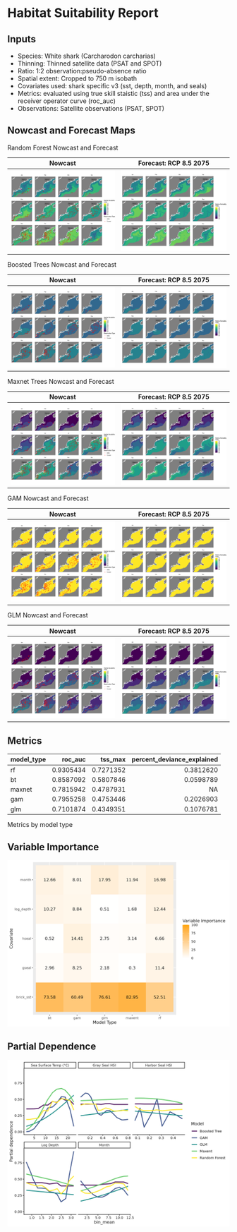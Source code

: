 Habitat Suitability Report
================

## Inputs

- Species: White shark (Carcharodon carcharias)
- Thinning: Thinned satellite data (PSAT and SPOT)
- Ratio: 1:2 observation:pseudo-absence ratio
- Spatial extent: Cropped to 750 m isobath
- Covariates used: shark specific v3 (sst, depth, month, and seals)
- Metrics: evaluated using true skill staistic (tss) and area under the
  receiver operator curve (roc_auc)
- Observations: Satellite observations (PSAT, SPOT)

## Nowcast and Forecast Maps

Random Forest Nowcast and Forecast

| Nowcast | Forecast: RCP 8.5 2075 |
|:--:|:--:|
| ![](../../../../tidy_reports/versions/c21/110960/c21.110960.01_12_rf_compiled_casts.png) | ![](../../../../tidy_reports/versions/c21/110964/c21.110964.01_12_rf_compiled_casts.png) |

Boosted Trees Nowcast and Forecast

| Nowcast | Forecast: RCP 8.5 2075 |
|:--:|:--:|
| ![](../../../../tidy_reports/versions/c21/110960/c21.110960.01_12_bt_compiled_casts.png) | ![](../../../../tidy_reports/versions/c21/110964/c21.110964.01_12_bt_compiled_casts.png) |

Maxnet Trees Nowcast and Forecast

| Nowcast | Forecast: RCP 8.5 2075 |
|:--:|:--:|
| ![](../../../../tidy_reports/versions/c21/110960/c21.110960.01_12_maxent_compiled_casts.png) | ![](../../../../tidy_reports/versions/c21/110964/c21.110964.01_12_maxent_compiled_casts.png) |

GAM Nowcast and Forecast

| Nowcast | Forecast: RCP 8.5 2075 |
|:--:|:--:|
| ![](../../../../tidy_reports/versions/c21/110960/c21.110960.01_12_gam_compiled_casts.png) | ![](../../../../tidy_reports/versions/c21/110964/c21.110964.01_12_gam_compiled_casts.png) |

GLM Nowcast and Forecast

| Nowcast | Forecast: RCP 8.5 2075 |
|:--:|:--:|
| ![](../../../../tidy_reports/versions/c21/110960/c21.110960.01_12_glm_compiled_casts.png) | ![](../../../../tidy_reports/versions/c21/110964/c21.110964.01_12_glm_compiled_casts.png) |

## Metrics

| model_type |   roc_auc |   tss_max | percent_deviance_explained |
|:-----------|----------:|----------:|---------------------------:|
| rf         | 0.9305434 | 0.7271352 |                  0.3812620 |
| bt         | 0.8587092 | 0.5807846 |                  0.0598789 |
| maxnet     | 0.7815942 | 0.4787931 |                         NA |
| gam        | 0.7955258 | 0.4753446 |                  0.2026903 |
| glm        | 0.7101874 | 0.4349351 |                  0.1076781 |

Metrics by model type

## Variable Importance

![](m21.11096_tidy_compiled_files/figure-gfm/variable_importance-1.png)

## Partial Dependence

![](m21.11096_tidy_compiled_files/figure-gfm/partial_dependence-1.png)

